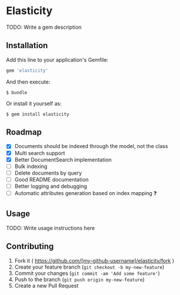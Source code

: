 # Elasticity

TODO: Write a gem description

## Installation

Add this line to your application's Gemfile:

```ruby
gem 'elasticity'
```

And then execute:

    $ bundle

Or install it yourself as:

    $ gem install elasticity

## Roadmap

- [x] Documents should be indexed through the model, not the class
- [x] Multi search support
- [x] Better DocumentSearch implementation
- [ ] Bulk indexing
- [ ] Delete documents by query
- [ ] Good README documentation
- [ ] Better logging and debugging
- [ ] Automatic attributes generation based on index mapping :question:

## Usage

TODO: Write usage instructions here

## Contributing

1. Fork it ( https://github.com/[my-github-username]/elasticity/fork )
2. Create your feature branch (`git checkout -b my-new-feature`)
3. Commit your changes (`git commit -am 'Add some feature'`)
4. Push to the branch (`git push origin my-new-feature`)
5. Create a new Pull Request

